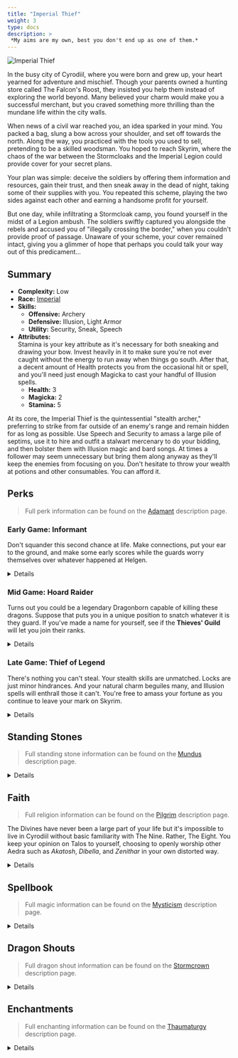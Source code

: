 ```yaml
---
title: "Imperial Thief"
weight: 3
type: docs
description: >
 *My aims are my own, best you don't end up as one of them.*
---
```


![Imperial Thief](/Pictures/sss/builds/imperial-thief.png)

In the busy city of Cyrodiil, where you were born and grew up, your heart yearned for adventure and mischief. Though your parents owned a hunting store called The Falcon's Roost, they insisted you help them instead of exploring the world beyond. Many believed your charm would make you a successful merchant, but you craved something more thrilling than the mundane life within the city walls.

When news of a civil war reached you, an idea sparked in your mind. You packed a bag, slung a bow across your shoulder, and set off towards the north. Along the way, you practiced with the tools you used to sell, pretending to be a skilled woodsman. You hoped to reach Skyrim, where the chaos of the war between the Stormcloaks and the Imperial Legion could provide cover for your secret plans.

Your plan was simple: deceive the soldiers by offering them information and resources, gain their trust, and then sneak away in the dead of night, taking some of their supplies with you. You repeated this scheme, playing the two sides against each other and earning a handsome profit for yourself.

But one day, while infiltrating a Stormcloak camp, you found yourself in the midst of a Legion ambush. The soldiers swiftly captured you alongside the rebels and accused you of "illegally crossing the border," when you couldn't provide proof of passage. Unaware of your scheme, your cover remained intact, giving you a glimmer of hope that perhaps you could talk your way out of this predicament...

## Summary

* **Complexity:** Low
* **Race:** [Imperial](## "Major Skill: Speech
Minor Skills: Block, Heavy Armor, One-handed, Restoration, Smithing
Highborn: Your Health, Magicka, and Stamina are increased by 25. You receive 10% better prices, and you find extra gold in your travels.")
* **Skills:**
  * **Offensive:** Archery
  * **Defensive:** Illusion, Light Armor
  * **Utility:** Security, Sneak, Speech
* **Attributes:**  
  Stamina is your key attribute as it's necessary for both sneaking and drawing your bow. Invest heavily in it to make sure you're not ever caught without the energy to run away when things go south. After that, a decent amount of Health protects you from the occasional hit or spell, and you'll need just enough Magicka to cast your handful of Illusion spells. 
  * **Health:** 3
  * **Magicka:** 2
  * **Stamina:** 5

At its core, the Imperial Thief is the quintessential "stealth archer," preferring to strike from far outside of an enemy's range and remain hidden for as long as possible. Use Speech and Security to amass a large pile of septims, use it to hire and outfit a stalwart mercenary to do your bidding, and then bolster them with Illusion magic and bard songs. At times a follower may seem unnecessary but bring them along anyway as they'll keep the enemies from focusing on you. Don't hesitate to throw your wealth at potions and other consumables. You can afford it.

## Perks

> Full perk information can be found on the [Adamant](https://www.nexusmods.com/skyrimspecialedition/mods/30191) description page.

### Early Game: Informant

Don't squander this second chance at life. Make connections, put your ear to the ground, and make some early scores while the guards worry themselves over whatever happened at Helgen.

<details>

#### Archery

*Your bow is your only source of direct damage. Shoot fast and shoot true.*

* **Marksman 1 (10):** Bows deal 25% more damage.
* **Eagle Eye 1 (20):** Bows have a 10% chance of dealing critical damage.
* **Quick Draw 1 (30):** You draw your bow 20% faster.

#### Illusion

*Experiment with Illusion when you can. The spells can get you out of sticky situations.*

* **Illusionist 1 (10):** Illusion spells cost 25% less Magicka.

#### Light Armor

*When all goes well you'll wonder why you even wear armor. But you'll be glad you have it when you're hit.*

* **Scout 1 (10):** Light armor is 25% more effective.
* **Agility 1 (20):** You gain 50% Stamina Regeneration when wearing a light armor chest piece.

#### Security

*A thief with no sleight of hand is a bad thief. Ply your trade at every opportunity.*

* **Collector 1 (10):** You are 25% better at lockpicking and pickpocketing. 

#### Sneak

*Being undetected will be your greatest ally. Never attempt a direct fight whenever possible.*

* **Agent 1 (10):** You are 25% harder to detect while sneaking.
* **Silent Casting (20):** Your spells are silent to others.

#### Speech

*You're in your element when talking to others. Keep your tongue as sharp as your arrows.*

* **Merchant 1 (10):** Buying and selling prices are 25% better.
* **Silver Tongue (20):** You are much more likely to succeed at persuasion and intimidation, and you can bribe guards to ignore crimes.

</details>

### Mid Game: Hoard Raider

Turns out you could be a legendary Dragonborn capable of killing these dragons. Suppose that puts you in a unique position to snatch whatever it is they guard. If you've made a name for yourself, see if the **Thieves' Guild** will let you join their ranks.

<details>

#### Archery

*Mobile archery is nice to have but your goal is single shot kills from the shadows.*

* **Power Shot (40):** Bows have a 50% chance to stagger enemies.
* **Grim Focus 1 (40):** Critical hits with bows deal three times damage.
* **Marksman 2 (50):** Bows deal 50% more damage.
* **Ranger (60):** You can move faster with a drawn bow.

#### Illusion

*With courage buffs lasting this long, never leave home alone.*

* **Captivating Presence 1 (20):** Your Illusion spells last 50% longer.
* **Guidance (30):** Courage spells last three times longer.
* **Indomitable Will 1 (40):** Your Illusion spells are 50% stronger.
* **Illusionist 2 (50):** Illusion spells cost 50% less Magicka.

#### Light Armor

*Here you'll snag two speed boosts which will help stealth mobility.*

* **Specialist 1 (30):** You receive a 25% armor bonus when wearing a light armor chest piece.
* **Unhindered (40):** Your armor weighs nothing and doesn’t slow you down while wearing a light armor chest piece.
* **Athletics 1 (40):** You move 10% faster when wearing a light armor chest piece.
* **Scout 2 (50):** Light armor is 50% more effective.

#### Security

*You've put in a lot of practice, now make the rewards worth the effort.*

* **Golden Touch (20):** You find more gold when opening chests and picking pockets.
* **Sleight of Hand 1 (30):** You are 50% more likely to succeed at pickpocketing while undetected.
* **Locksmith (40):** Your lockpicks start closer to the opening position. 
* **Collector 2 (50):** You are 50% better at lockpicking and pickpocketing. 

#### Sneak

*Stay hidden and hit harder when no one sees you coming.*

* **Deadly Aim 1 (30):** Sneak attacks with bows deal 50% extra damage.
* **Trespasser (30):** You no longer trigger traps, and you can execute a silent roll while sneaking.
* **Agent 2 (50):** You are 50% harder to detect while sneaking.

#### Speech

*Make it easier to offload your ill-gotten gains.*

* **Bard 1 (30):** Your bard songs are twice as strong.
* **Supply and Demand 1 (30):** Merchants have extra gold for bartering.
* **Black Market (40):** You can sell stolen items to any merchant.

</details>

### Late Game: Thief of Legend

There's nothing you can't steal. Your stealth skills are unmatched. Locks are just minor hindrances. And your natural charm beguiles many, and Illusion spells will enthrall those it can't. You're free to amass your fortune as you continue to leave your mark on Skyrim.

<details>

#### Archery

*Again, the goal is single shot kills when you have to kill. Mastery of this tree will help with that.*

* **Quick Draw 2 (70):** You draw your bow 40% faster.
* **Eagle Eye 2 (70):** Bows have a 20% chance of dealing critical damage.
* **Steady Hand (80):** Zooming in with a bow slows down time.
* **Grim Focus 2 (90):** Critical hits with bows deal five times damage.
* **Bullseye (100):** Bows deal guaranteed critical damage to enemies at full Health.

#### Illusion

*Command won't grant buffs but you'll still be able to convince many to fight for you.*

* **Captivating Presence 2 (60):** Your Illusion spells last 100% longer.
* **Indomitable Will 2 (80):** Your Illusion spells are 100% stronger.

#### Light Armor

*Stamina regeneration is the name of the game here. Along with another speed boost.*

* **Adrenaline (60):** You move 20% faster when sprinting while wearing a light armor chest piece.
* **Agility 2 (60):** You gain 100% Stamina Regeneration when wearing a light armor chest piece.
* **Specialist 2 (70):** You receive a 50% armor bonus while wearing a light armor chest piece.
* **Endurance (80):** You spend 25% less Stamina when power attacking or drawing a bow when wearing a light armor chest piece.
* **Athletics 2 (90):** You move 20% faster while wearing three pieces of light armor.
* **Second Wind (100):** Your Stamina regenerates twice as fast when you fall below half Stamina when wearing a light armor chest piece.	

#### Security

*Literally strip your enemies of their defenses before the fight starts.*

* **Misdirection (80):** Your maximum chance to succeed at pickpocketing is increased to 100%.
* **Perfect Touch (100):** You can pickpocket equipped weapons, armor, and jewelry.

#### Sneak

*A substantial increase to both your sneak speed and sneak damage.*

* **Infiltrator (60):** You move 25% faster while sneaking.
* **Deadly Aim 2 (60):** Sneak attacks with bows deal 100% extra damage.

#### Speech

*Get the most out of your instruments. The lute is especially potent for buffing yourself.*

* **Minstrel (40):** Your bard songs last three times as long.
* **Merchant 2 (50):** Buying and selling prices are 50% better.
* **Bard 2 (60):** Your bard songs are twice as strong and grant an additional bonus to you and your allies.
* **Skald (80):** Your bard songs are twice as strong on your allies.
* **Investor (90):** You can invest in a shopkeeper’s business to increase their available gold.

</details>

## Standing Stones

> Full standing stone information can be found on the [Mundus](https://www.nexusmods.com/skyrimspecialedition/mods/33411) description page.

<details>

<img align="right" width="100" src="/Pictures/sss/builds/the-thief.webp">

#### The Thief (Guardian)

***Cheater's Luck:*** *Your Stamina is increased by 50, you move 10% faster, and you take 50% less damage from falling.*

Your Guardian Stone will be useful at every point of your adventure. Extra stamina and movement speed plays well into your stealth gameplay and, should situations really fall apart, you might be able to survive falls your pursuers cannot.

<img align="right" width="100" src="/Pictures/sss/builds/the-lover.webp">

#### The Lover

***Lover's Touch:*** *Your Stamina regenerates twice as fast, but you take 25% extra damage while power attacking or drawing a bow.*

Once you have enough raw Stamina, regeneration becomes the higher priority. The downside to The Lover doesn't concern you much as all since you have no intention of taking damage while drawing your bow. Later in the game you may have plenty of regeneration from your Light Armor perks and will start to see little benefit here.

<img align="right" width="100" src="/Pictures/sss/builds/the-shadow.webp">

#### The Shadow

***Moonshadow:*** *You are 25% harder to detect while sneaking, and you deal 25% extra damage with sneak attacks and spells.*

It's no surprise that a sneakthief would find a home under the Shadow. This stone is especially useful in the early and mid-game where the 25% boost may be the deciding factor between being undetected and having your guts spilled. In the late game you'll still benefit from the boost to sneak attacks.

</details>

## Faith

> Full religion information can be found on the [Pilgrim](https://www.nexusmods.com/skyrimspecialedition/mods/54099) description page.

The Divines have never been a large part of your life but it's impossible to live in Cyrodiil without basic familiarity with The Nine. Rather, The Eight. You keep your opinion on Talos to yourself, choosing to openly worship other Aedra such as *Akatosh*, *Dibella*, and *Zenithar* in your own distorted way.

<details>

#### Akatosh

*You gain 10% more experience.*

You can't go wrong with the chief deity of your pantheon. The extra experience can be especially valuable for leveling Security as opportunities for theft can be difficult early on. You don't have to follow all five commandments all the time, right?

#### Dibella

*Your Stamina Regeneration is increased by 25%.*

You've always twisted the teachings of Dibella to suit your needs, but at the end of the day the Lady of Love, Beauty, Art, and Music encourages you to seek pleasure. Be sure to steal some beautiful artifacts during your travels and she'll keep you invigorated. 

#### Zenithar

*Your Carry Weight is increased by 25.*

Your love of coin naturally leads you to the God of Commerce. He does not support your deceit but praying to Zenithar will grant you deeper pockets nonetheless. Use it for carrying loot, money, potions, or whatever else you might want to keep close at hand.

</details>

## Spellbook

> Full magic information can be found on the [Mysticism](https://www.nexusmods.com/skyrimspecialedition/mods/27839) description page.

<details>

<img align="right" width="100" height="100" src="/Pictures/sss/builds/skill-illusion.webp">

### Illusion

Dabbling in Illusion offers the Thief many benefits. With *Calm* as a starting spell you'll be able to reset some bad situations immediately out of Helgen, and the following spells will continue to add to your toolkit.

* **Courage (Novice+):** *Nearby living allies receive 25 extra Health, Magicka, and Stamina for 120 seconds.*  
  If you don't have a follower, hire one with all the money you have. Then use this to buff them on top of your bard song.

* **Muffle (Apprentice+):** *You move silently for 30 seconds.*  
  If you don't have the enchantment on your boots this is the next best thing. Silent footsteps makes it even harder for enemies to find you, which keeps you alive.

* **Command (Adept+):** *Living targets up to level 15 are placed under your command for 30 seconds.*  
  Turning one enemy against their friends does wonders for thinning the herd. Just be careful when buffing a commanded foe as they'll eventually turn back against you.

</details>

## Dragon Shouts

> Full dragon shout information can be found on the [Stormcrown](https://www.nexusmods.com/skyrimspecialedition/mods/90659) description page.

<details>

#### Battle Fury<sup>DB</sup>
*Cooldown: 60/90/120 seconds*  

* **Raan:** *All nearby allies move and attack 10% faster for 60 seconds.*
* **Mir:** *All nearby allies move and attack 15% faster for 60 seconds.*
* **Shaan:** *All nearby allies move and attack 20% faster for 60 seconds.*
* **Meditation:** *Battle Fury increases the Armor Rating of all nearby allies by up to 150.*

Another buff to add on top of *Courage* and your bard song. Even better if you have more than one ally, but even with just a follower this can greatly improve their effectiveness in combat.

#### Become Ethereal
*Cooldown: 60/90/120 seconds*  

* **Feim:** *You become ethereal for 10 seconds.*
* **Zii:** *You become ethereal for 20 seconds.*
* **Gron:** *You become ethereal for 30 seconds.*
* **Meditation:** *Become Ethereal restores Health over time.*

If the action gets too hot, use this to guarantee some safety and reposition as needed. With meditation it can also be used to restore Health whenever you need.

#### Call Dragon
*Cooldown: 5/10/300 seconds*

* **Od:** *No effect.*
* **Ah:** *No effect.*
*  **Viing:** *Summons Odahviing.*

This is quite situational as you need to complete the main quest and it only works outdoors, but it's perfect for difficult fights such as ones against other dragons. An essential ally that lasts until the fight's over? Summon him, buff him up, and get out of his way.

</details>

## Enchantments

> Full enchanting information can be found on the [Thaumaturgy](https://www.nexusmods.com/skyrimspecialedition/mods/57138) description page.

<details>

#### Weapon

* **Burden:** *Reduces enemy Movement and Attack Speed by 25% for 30 seconds.*
* **Paralyze:** *Living targets up to level 40 have a 25% chance to be paralyzed for 10 seconds.*
* **Frost Damage:** *Deals 30 Frost damage to Health and Stamina.*

These are intended for the enemies that can survive your sneak attacks. There's nothing wrong with adding damage to your arrows and *Frost Damage* will reduce their stamina if not slow them. *Burden* provides a more reliable debuff to their ability to retaliate, whereas *Paralyze* is a chance at an even stronger disable.

#### Head

* **Fortify Archery:** *You deal 25% extra damage with ranged weapons.*
* **Fortify Illusion Cost:** *Your Illusion spells cost 25% less.*
* **Fortify Barter:** *You receive 20% better prices.*

A boost to your main source of damage is hard to ignore. Failing that, making your Illusion buffs cheaper may let you cast the next tier with less Magicka investment. Additionally, having a *Fortify Barter* cap while in town will let you squeeze a little more coin out of the merchants.

#### Chest

* **Resist Magic:** *Your Magic Resistance is increased by 25%.*
* **Fortify Health Regeneration:** *Your Health Regeneration is increased by 50%.*
* **Fortify Armor Rating:** *Your Armor Rating is increased by 100.*

This slot serves to bolster your defenses which, ideally, you don't need. Magic damage is always threatening so a chance to lessen that is valuable. You also lack natural Health Regeneration (though you can easily afford potions and food if that's), so that's also a worthwhile option. Lastly, Light Armor on its own may not get you to the armor soft-cap so you're welcome to boost that if you're worried about incoming physical attacks.

#### Gloves

* **Fortify Sneak Attacks:** *You deal 25% more damage with sneak attacks and spells.*
* **Fortify Security:** *You are 25% better at lockpicking and pickpocketing.*
* **Fortify Magicka Regeneration:** *Your Magicka Regeneration is increased by 50%.*

Empowering your sneak attacks is the clear winner here with *Fortify Security* being a clear 2nd place. If you don't have access to either, Magicka Regeneration is slightly useful if you find yourself casting often in combat.

#### Boots

* **Fortify Sneak:** *You are 25% better at sneaking.*
* **Muffle:** *You make 50% less noise while moving.*
* **Fortify Carry Weight:** *Your Carry Weight is increased by 50.*

Obvious choices for the thief. *Fortify Sneak* and *Muffle* will help keep you hidden, with the latter being an option if you don't want to use the Illusion spell. Additional Carry Weight helps you pick a place clean without being encumbered, if that's your style.

#### Necklace

* **Fortify Archery:** *You deal 25% extra damage with ranged weapons.*
* **Fortify Illusion Power:** *Your Illusion spells are 25% stronger.*
* **Fortify Illusion Duration:** *Your Illusion spells last 50% longer.*

If the boost to Archery is available, take it. Otherwise a boost to Illusion Power can stretch *Command* to influence higher level enemies, and Illusion Duration will make *Courage* last even longer. If you find a necklace with *Fortify Barter*, keep it handy for merchants.

#### Ring

* **Fortify Sneak Attacks:** *You deal 25% more damage with sneak attacks and spells.*
* **Fortify Sneak:** *You are 25% better at sneaking.*
* **Fortify Security:** *You are 25% better at lockpicking and pickpocketing.*

A very contested slot, you'll want to give priority to *Fortify Sneak Attacks*. The other options are nice icing on the cake but nothing trumps your desire to take enemies out of the equation with as few arrows as possible.

</details>